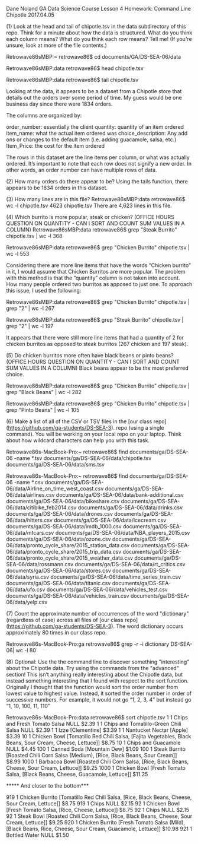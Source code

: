 Dane Noland
GA Data Science Course
Lesson 4 Homework: Command Line Chipotle
2017.04.05

(1) Look at the head and tail of chipotle.tsv in the data subdirectory of this repo. Think for a minute about how the data is structured. What do you think each column means? What do you think each row means? Tell me! (If you're unsure, look at more of the file contents.)

Retrowave86sMBP:~ retrowave86$ cd documents/GA/DS-SEA-06/data

Retrowave86sMBP:data retrowave86$ head chipotle.tsv

Retrowave86sMBP:data retrowave86$ tail chipotle.tsv

Looking at the data, it appears to be a dataset from a Chipotle store that details out the orders over some period of time.  My guess would be one business day since there were 1834 orders.  

The columns are organized by:

order_number: essentially the client
quantity: quantity of an item ordered
item_name: what the actual item ordered was
choice_description: Any add ons or changes to the default item (i.e. adding guacamole, salsa, etc.)
Item_Price: the cost for the item ordered

The rows in this dataset are the line items per column, or what was actually ordered.  It’s important to note that each row does not signify a new order.  In other words, an order number can have multiple rows of data.

(2) How many orders do there appear to be?
Using the tails function, there appears to be 1834 orders in this dataset.

(3) How many lines are in this file?
Retrowave86sMBP:data retrowave86$ wc -l chipotle.tsv
    4623 chipotle.tsv
There are 4,623 lines in this file.

(4) Which burrito is more popular, steak or chicken? (OFFICE HOURS QUESTION ON QUANTITY - CAN I SORT AND COUNT SUM VALUES IN A COLUMN)
Retrowave86sMBP:data retrowave86$ grep "Steak Burrito" chipotle.tsv | wc -l
     368

Retrowave86sMBP:data retrowave86$ grep "Chicken Burrito" chipotle.tsv | wc -l
     553

Considering there are more line items that have the words “Chicken burrito” in it, I would assume that Chicken Burritos are more popular.  The problem with this method is that the “quantity” column is not taken into account. How many people ordered two burritos as apposed to just one.  To approach this issue, I used the following:

Retrowave86sMBP:data retrowave86$ grep "Chicken Burrito" chipotle.tsv | grep "2" | wc -l
     267

Retrowave86sMBP:data retrowave86$ grep "Steak Burrito" chipotle.tsv | grep "2" | wc -l
     197

It appears that there were still more line items that had a quantity of 2 for chicken burritos as opposed to steak burritos (267 chicken and 197 steak).

(5) Do chicken burritos more often have black beans or pinto beans? (OFFICE HOURS QUESTION ON QUANTITY - CAN I SORT AND COUNT SUM VALUES IN A COLUMN)
Black beans appear to be the most preferred choice.

Retrowave86sMBP:data retrowave86$ grep "Chicken Burrito" chipotle.tsv | grep "Black Beans" | wc -l
     282

Retrowave86sMBP:data retrowave86$ grep "Chicken Burrito" chipotle.tsv | grep "Pinto Beans" | wc -l
     105

(6) Make a list of all of the CSV or TSV files in the [our class repo] (https://github.com/ga-students/DS-SEA-3). repo (using a single command). You will be working on your local repo on your laptop. Think about how wildcard characters can help you with this task.

Retrowave86s-MacBook-Pro:~ retrowave86$ find documents/ga/DS-SEA-06 -name *.tsv
documents/ga/DS-SEA-06/data/chipotle.tsv
documents/ga/DS-SEA-06/data/sms.tsv

Retrowave86s-MacBook-Pro:~ retrowave86$ find documents/ga/DS-SEA-06 -name *.csv
documents/ga/DS-SEA-06/data/Airline_on_time_west_coast.csv
documents/ga/DS-SEA-06/data/airlines.csv
documents/ga/DS-SEA-06/data/bank-additional.csv
documents/ga/DS-SEA-06/data/bikeshare.csv
documents/ga/DS-SEA-06/data/citibike_feb2014.csv
documents/ga/DS-SEA-06/data/drinks.csv
documents/ga/DS-SEA-06/data/drones.csv
documents/ga/DS-SEA-06/data/hitters.csv
documents/ga/DS-SEA-06/data/icecream.csv
documents/ga/DS-SEA-06/data/imdb_1000.csv
documents/ga/DS-SEA-06/data/mtcars.csv
documents/ga/DS-SEA-06/data/NBA_players_2015.csv
documents/ga/DS-SEA-06/data/ozone.csv
documents/ga/DS-SEA-06/data/pronto_cycle_share/2015_station_data.csv
documents/ga/DS-SEA-06/data/pronto_cycle_share/2015_trip_data.csv
documents/ga/DS-SEA-06/data/pronto_cycle_share/2015_weather_data.csv
documents/ga/DS-SEA-06/data/rossmann.csv
documents/ga/DS-SEA-06/data/rt_critics.csv
documents/ga/DS-SEA-06/data/stores.csv
documents/ga/DS-SEA-06/data/syria.csv
documents/ga/DS-SEA-06/data/time_series_train.csv
documents/ga/DS-SEA-06/data/titanic.csv
documents/ga/DS-SEA-06/data/ufo.csv
documents/ga/DS-SEA-06/data/vehicles_test.csv
documents/ga/DS-SEA-06/data/vehicles_train.csv
documents/ga/DS-SEA-06/data/yelp.csv

(7) Count the approximate number of occurrences of the word "dictionary" (regardless of case) across all files of [our class repo] (https://github.com/ga-students/DS-SEA-3).
The word dictionary occurs approximately 80 times in our class repo.

Retrowave86s-MacBook-Pro:ga retrowave86$ grep -r -i dictionary DS-SEA-06| wc -l
      80


(8) Optional: Use the the command line to discover something "interesting" about the Chipotle data. Try using the commands from the "advanced" section!
This isn’t anything really interesting about the Chipotle data, but instead something interesting that I found with respect to the sort function.  Originally I thought that the function would sort the order number from lowest value to highest value.  Instead, it sorted the order number in order of successive numbers.  For example, it would not go “1, 2, 3, 4” but instead go “1, 10, 100, 11, 110”

Retrowave86s-MacBook-Pro:data retrowave86$ sort chipotle.tsv
1	1	Chips and Fresh Tomato Salsa	NULL	$2.39 
1	1	Chips and Tomatillo-Green Chili Salsa	NULL	$2.39 
1	1	Izze	[Clementine]	$3.39 
1	1	Nantucket Nectar	[Apple]	$3.39 
10	1	Chicken Bowl	[Tomatillo Red Chili Salsa, [Fajita Vegetables, Black Beans, Sour Cream, Cheese, Lettuce]]	$8.75 
10	1	Chips and Guacamole	NULL	$4.45 
100	1	Canned Soda	[Mountain Dew]	$1.09 
100	1	Steak Burrito	[Roasted Chili Corn Salsa (Medium), [Rice, Black Beans, Sour Cream]]	$8.99 
1000	1	Barbacoa Bowl	[Roasted Chili Corn Salsa, [Rice, Black Beans, Cheese, Sour Cream, Lettuce]]	$9.25 
1000	1	Chicken Bowl	[Fresh Tomato Salsa, [Black Beans, Cheese, Guacamole, Lettuce]]	$11.25 

***** And closer to the bottom***

919	1	Chicken Burrito	[Tomatillo Red Chili Salsa, [Rice, Black Beans, Cheese, Sour Cream, Lettuce]]	$8.75 
919	1	Chips	NULL	$2.15 
92	1	Chicken Bowl	[Fresh Tomato Salsa, [Rice, Cheese, Lettuce]]	$8.75 
92	1	Chips	NULL	$2.15 
92	1	Steak Bowl	[Roasted Chili Corn Salsa, [Rice, Black Beans, Cheese, Sour Cream, Lettuce]]	$9.25 
920	1	Chicken Burrito	[Fresh Tomato Salsa (Mild), [Black Beans, Rice, Cheese, Sour Cream, Guacamole, Lettuce]]	$10.98 
921	1	Bottled Water	NULL	$1.50 